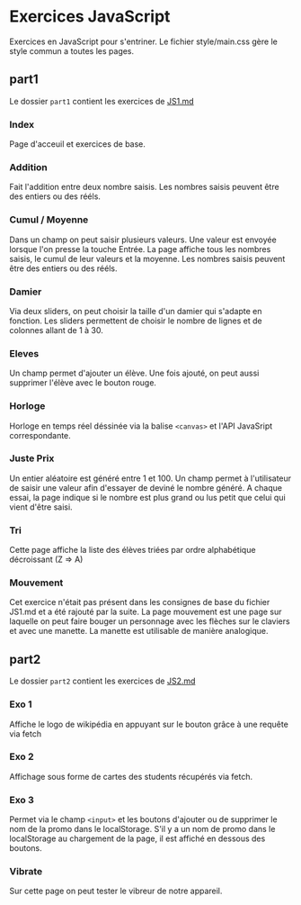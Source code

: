 # Exercices JavaScript

Exercices en JavaScript pour s'entriner.
Le fichier style/main.css gère le style commun a toutes les pages.

## part1
Le dossier `part1` contient les exercices de [JS1.md](https://framagit.org/popschool-lens/cours-philippe/-/blob/master/LENS9/JS1.md)

### Index
Page d'acceuil et exercices de base.

### Addition
Fait l'addition entre deux nombre saisis.
Les nombres saisis peuvent être des entiers ou des rééls.

### Cumul / Moyenne
Dans un champ on peut saisir plusieurs valeurs. Une valeur est envoyée lorsque l'on presse la touche Entrée.
La page affiche tous les nombres saisis, le cumul de leur valeurs et la moyenne.
Les nombres saisis peuvent être des entiers ou des rééls.

### Damier
Via deux sliders, on peut choisir la taille d'un damier qui s'adapte en fonction.
Les sliders permettent de choisir le nombre de lignes et de colonnes allant de 1 à 30.

### Eleves
Un champ permet d'ajouter un élève.
Une fois ajouté, on peut aussi supprimer l'élève avec le bouton rouge.

### Horloge
Horloge en temps réel déssinée via la balise `<canvas>` et l'API JavaSript correspondante.

### Juste Prix
Un entier aléatoire est généré entre 1 et 100.
Un champ permet à l'utilisateur de saisir une valeur afin d'essayer de deviné le nombre généré.
A chaque essai, la page indique si le nombre est plus grand ou lus petit que celui qui vient d'être saisi.

### Tri
Cette page affiche la liste des élèves triées par ordre alphabétique décroissant (Z => A)

### Mouvement
Cet exercice n'était pas présent dans les consignes de base du fichier JS1.md et a été rajouté par la suite.
La page mouvement est une page sur laquelle on peut faire bouger un personnage avec les flèches sur le claviers et avec une manette.
La manette est utilisable de manière analogique.

## part2
Le dossier `part2` contient les exercices de [JS2.md](https://framagit.org/popschool-lens/cours-philippe/-/blob/master/LENS9/JS2.md)

### Exo 1
Affiche le logo de wikipédia en appuyant sur le bouton grâce à une requête via fetch

### Exo 2
Affichage sous forme de cartes des students récupérés via fetch.

### Exo 3
Permet via le champ `<input>` et les boutons d'ajouter ou de supprimer le nom de la promo dans le localStorage.
S'il y a un nom de promo dans le localStorage au chargement de la page, il est affiché en dessous des boutons.

### Vibrate
Sur cette page on peut tester le vibreur de notre appareil.